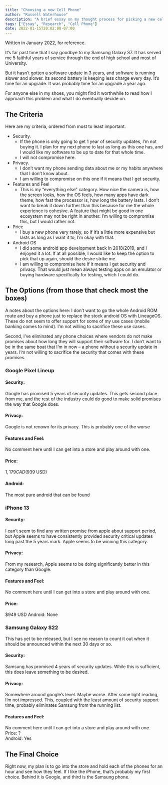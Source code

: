 ```yaml
---
title: "Choosing a new Cell Phone"
author: "Russell Waterhouse"
description: "A brief essay on my thought process for picking a new cell phone"
tags: ["Essay", "Research", "Cell Phone"]
date: 2022-01-15T20:02:00-07:00
---
```


Written in January 2022, for reference.

It’s far past time that I say goodbye to my Samsung Galaxy S7. It has served me
5 faithful years of service through the end of high school and most of
University.

But it hasn’t gotten a software update in 3 years, and software is running
slower and slower. Its second battery is keeping less charge every day. It’s
time for an upgrade. It was probably time for an upgrade a year ago.

For anyone else in my shoes, you might find it worthwhile to read how I
approach this problem and what I do eventually decide on.  

## The Criteria

Here are my criteria, ordered from most to least important.
- Security.  
    - If the phone is only going to get 1 year of security updates,
    I’m not buying it. I plan for my next phone to last as long as this one
    has, and I would like my software to be up to date for that whole time.  
    - I will not compromise here.  
- Privacy.  
    - I don’t want my phone sending data
    about me or my habits anywhere that I don’t know about.  
    - I am willing to
    compromise on this one if it means that I get security.  
- Features and Feel
    - This is my “everything else” category. How nice the camera is, how the
    screen looks, how the OS feels, how many apps have dark theme, how fast the
    processor is, how long the battery lasts. I don’t want to break it down
    further than this because for me the whole experience is cohesive. A
    feature that might be good in one ecosystem may not be right in another.
    I’m willing to compromise this, but I would rather not.  
- Price 
    - I buy a new
    phone very rarely, so if it’s a little more expensive but lasts as long as
    I want it to, I’m okay with that.  
- Android OS 
    - I did some android app
    development back in 2018/2019, and I enjoyed it a lot.  If at all possible,
    I would like to keep the option to pick that up again, should the desire
    strike me.  
    - I am willing to compromise here if it means I get security and
    privacy.  That would just mean always testing apps on an emulator or buying
    hardware specifically for testing, which I could do.

## The Options (from those that check most the boxes) 

A notes about the options
here: I don’t want to go the whole Android ROM route and buy a phone just to
replace the stock android OS with LineageOS.  These do not seem to offer
support for some of my use cases (mobile banking comes to mind).  I’m not
willing to sacrifice these use cases.    

Second, I’ve eliminated any phone
choices where vendors do not make promises about how long they will support
their software for.  I don’t want to be in the same boat that I’m in now – a
phone without a security update in years.  I’m not willing to sacrifice the
security that comes with these promises.  

### Google Pixel Lineup 
#### Security: 
Google has promised 5 years of security updates.  This gets second place from me, and
the rest of the industry could do good to make solid promises the way that
Google does.  
#### Privacy: 
Google is not renown for its privacy.  This is probably
one of the worse 
#### Features and Feel: 
No comment here until I can get into a
store and play around with one.

#### Price: 
$1,179 CAD ($939 USD) 
#### Android:
The most pure android that can be found

### iPhone 13 
#### Security:
I can’t seem to find any written promise from apple about
support period, but Apple seems to have consistently provided security critical
updates long past the 5 years mark.  Apple seems to be winning this category.

#### Privacy: 
From my research, Apple seems to be doing significantly better in this
category than Google.  
#### Features and Feel:
No comment here until I can get into
a store and play around with one.  
#### Price: 
$949 USD 
Android: None 
### Samsung Galaxy S22 
This has yet to be released, but I see no reason to count it out when it
should be announced within the next 30 days or so.  
#### Security: 
Samsung has promised 4 years of security updates.  While this is sufficient, this does
leave something to be desired.  
#### Privacy: 
Somewhere around google’s level.
Maybe worse.  After some light reading, I’m not impressed.  This, coupled with
the least amount of security support time, probably eliminates Samsung from the
running list.  
#### Features and Feel: 
No comment here until I can get into a store
and play around with one.  
Price: ?  
Android: Yes 
## The Final Choice 
Right now, my plan is to go into the store and hold each of the phones for an hour and see
how they feel.  If I like the iPhone, that’s probably my first choice.  Behind
it is Google, and third is the Samsung phone.

